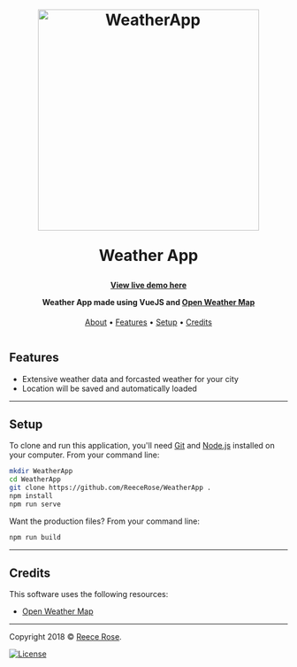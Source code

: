 <h1 align="center">
    <a href="https://reecerose.com/projects/weatherapp">
        <img    src="https://static.reecerose.com/images/projects/WeatherApp/logo.gif" title="Weather App" alt="WeatherApp" width="400">
    </a>

Weather App 
<!-- <br> -->
</h1>


<h4 align="center">
    
[View live demo here](https://weatherapp.reecerose.com)    


Weather App made using VueJS and <a href="https://openweathermap.org/">Open Weather Map</a>

</h4>

<p align="center">
    <a href="#about">About</a> •
    <a href="#key-features">Features</a> •
    <a href="#setup">Setup</a> •
    <a href="#credits">Credits</a>
</p>

<!-- Gif here -->
![]()

## Features
 <!-- - Current weather data for your city (Current tem) -->
 - Extensive weather data and forcasted weather for your city
 - Location will be saved and automatically loaded

---


## Setup

To clone and run this application, you'll need [Git](https://git-scm.com) and [Node.js](https://nodejs.org/en/download/) installed on your computer. 
From your command line:

```bash
mkdir WeatherApp
cd WeatherApp
git clone https://github.com/ReeceRose/WeatherApp .
npm install
npm run serve
```

Want the production files?
From your command line:
```bash
npm run build
```

---

## Credits

This software uses the following resources:

- [Open Weather Map](https://openweathermap.org/)

---

Copyright 2018 © <a href="http://reecerose.com" target="_blank">Reece Rose</a>.

[![License](http://img.shields.io/:license-mit-blue.svg?style=flat-square)](http://badges.mit-license.org) 
